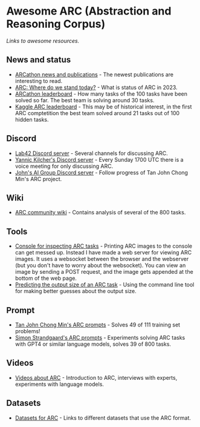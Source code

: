 # Awesome ARC (Abstraction and Reasoning Corpus)

*Links to awesome resources.* 

## News and status

* [ARCathon news and publications](https://lab42.global/arcathon/updates/) - The newest publications are interesting to read.
* [ARC: Where do we stand today?](https://lab42.global/arc-article/) - What is status of ARC in 2023.
* [ARCathon leaderboard](https://lab42.global/arcathon/leaderboard/) - How many tasks of the 100 tasks have been solved so far. The best team is solving around 30 tasks.
* [Kaggle ARC leaderboard](https://www.kaggle.com/competitions/abstraction-and-reasoning-challenge/leaderboard) - This may be of historical interest, in the first ARC comptetition the best team solved around 21 tasks out of 100 hidden tasks.


## Discord

* [Lab42 Discord server](https://discord.gg/waRCYPEc6C) - Several channels for discussing ARC.
* [Yannic Kilcher's Discord server](https://ykilcher.com/discord) - Every Sunday 1700 UTC there is a voice meeting for only discussing ARC.
* [John's AI Group Discord server](https://discord.gg/bzp87AHJy5) - Follow progress of Tan John Chong Min's ARC project.


## Wiki

* [ARC community wiki](https://github.com/arc-community/arc/wiki) - Contains analysis of several of the 800 tasks.


## Tools

* [Console for inspecting ARC tasks](https://github.com/neoneye/arc-console) - Printing ARC images to the console can get messed up. Instead I have made a web server for viewing ARC images. It uses a websocket between the browser and the webserver (but you don't have to worry about the websocket). You can view an image by sending a POST request, and the image gets appended at the bottom of the web page.
* [Predicting the output size of an ARC task](https://github.com/neoneye/arc-output-size) - Using the command line tool for making better guesses about the output size.


## Prompt

* [Tan John Chong Min's ARC prompts](https://github.com/tanchongmin/ARC-Challenge) - Solves 49 of 111 training set problems!
* [Simon Strandgaard's ARC prompts](https://github.com/neoneye/arc-prompt) - Experiments solving ARC tasks with GPT4 or similar language models, solves 39 of 800 tasks.


## Videos

* [Videos about ARC](https://github.com/neoneye/arc-notes/tree/main/videos%20about%20arc) - Introduction to ARC, interviews with experts, experiments with language models.


## Datasets

* [Datasets for ARC](https://github.com/neoneye/arc-notes/tree/main/datasets) - Links to different datasets that use the ARC format.

